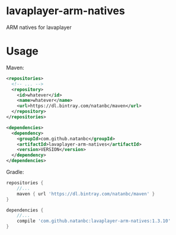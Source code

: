 # lavaplayer-arm-natives
ARM natives for lavaplayer

# Usage

Maven:

```xml
<repositories>
  <!-- ... -->
  <repository>
    <id>whatever</id>
    <name>whatever</name>
    <url>https://dl.bintray.com/natanbc/maven</url>
  </repository>
</repositories>

<dependencies>
  <dependency>
    <groupId>com.github.natanbc</groupId>
    <artifactId>lavaplayer-arm-natives</artifactId>
    <version>VERSION</version>
  </dependency>
</dependencies>
```

Gradle:

```gradle
repositories {
    //...
    maven { url 'https://dl.bintray.com/natanbc/maven' }
}

dependencies {
    //...
    compile 'com.github.natanbc:lavaplayer-arm-natives:1.3.10'
}
```
